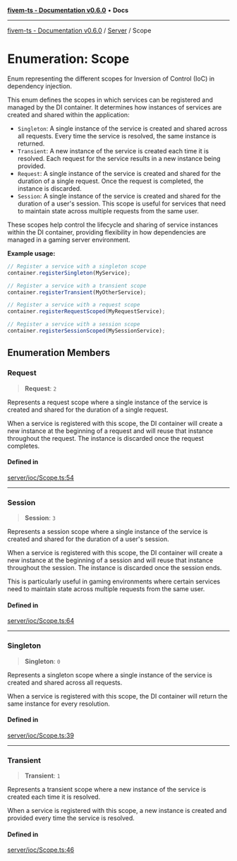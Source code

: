 [**fivem-ts - Documentation v0.6.0**](../../../README.md) • **Docs**

***

[fivem-ts - Documentation v0.6.0](../../../README.md) / [Server](../README.md) / Scope

# Enumeration: Scope

Enum representing the different scopes for Inversion of Control (IoC) in dependency injection.

This enum defines the scopes in which services can be registered and managed by the DI container. It determines
how instances of services are created and shared within the application:

- `Singleton`: A single instance of the service is created and shared across all requests. Every time the service is resolved, the same instance is returned.
- `Transient`: A new instance of the service is created each time it is resolved. Each request for the service results in a new instance being provided.
- `Request`: A single instance of the service is created and shared for the duration of a single request. Once the request is completed, the instance is discarded.
- `Session`: A single instance of the service is created and shared for the duration of a user's session. This scope is useful for services that need to maintain state across multiple requests from the same user.

These scopes help control the lifecycle and sharing of service instances within the DI container, providing flexibility
in how dependencies are managed in a gaming server environment.

**Example usage:**

```ts
// Register a service with a singleton scope
container.registerSingleton(MyService);

// Register a service with a transient scope
container.registerTransient(MyOtherService);

// Register a service with a request scope
container.registerRequestScoped(MyRequestService);

// Register a service with a session scope
container.registerSessionScoped(MySessionService);
```

## Enumeration Members

### Request

> **Request**: `2`

Represents a request scope where a single instance of the service is created and shared for the duration of a single request.

When a service is registered with this scope, the DI container will create a new instance at the beginning of a request
and will reuse that instance throughout the request. The instance is discarded once the request completes.

#### Defined in

[server/ioc/Scope.ts:54](https://github.com/Purpose-Dev/fivem-ts/blob/main/src/server/ioc/Scope.ts#L54)

***

### Session

> **Session**: `3`

Represents a session scope where a single instance of the service is created and shared for the duration of a user's session.

When a service is registered with this scope, the DI container will create a new instance at the beginning of a session
and will reuse that instance throughout the session. The instance is discarded once the session ends.

This is particularly useful in gaming environments where certain services need to maintain state across multiple requests from the same user.

#### Defined in

[server/ioc/Scope.ts:64](https://github.com/Purpose-Dev/fivem-ts/blob/main/src/server/ioc/Scope.ts#L64)

***

### Singleton

> **Singleton**: `0`

Represents a singleton scope where a single instance of the service is created and shared across all requests.

When a service is registered with this scope, the DI container will return the same instance for every resolution.

#### Defined in

[server/ioc/Scope.ts:39](https://github.com/Purpose-Dev/fivem-ts/blob/main/src/server/ioc/Scope.ts#L39)

***

### Transient

> **Transient**: `1`

Represents a transient scope where a new instance of the service is created each time it is resolved.

When a service is registered with this scope, a new instance is created and provided every time the service is resolved.

#### Defined in

[server/ioc/Scope.ts:46](https://github.com/Purpose-Dev/fivem-ts/blob/main/src/server/ioc/Scope.ts#L46)

